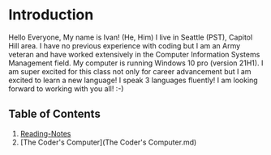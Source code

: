 # **Introduction**

Hello Everyone, My name is Ivan! (He, Him) I live in Seattle (PST), Capitol Hill area. I have no previous experience with coding but I am an Army veteran and have worked extensively in the Computer Information Systems Management field. My computer is running Windows 10 pro (version 21H1). I am super excited for this class not only for career advancement but I am excited to learn a new language! I speak 3 languages fluently! I am looking forward to working with you all! :-)

## **Table of Contents**

1. [Reading-Notes](README.md)
2. [The Coder's Computer](The Coder's Computer.md)